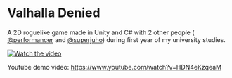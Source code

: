 # Valhalla Denied

A 2D roguelike game made in Unity and C# with 2 other people ( [@performancer](https://github.com/performancer) and [@superjuho](https://github.com/superjuho)) during first year of my university studies.

[![Watch the video](https://img.youtube.com/vi/HDN4eKzqeaM/maxresdefault.jpg)](https://youtu.be/HDN4eKzqeaM)

Youtube demo video: https://www.youtube.com/watch?v=HDN4eKzqeaM

